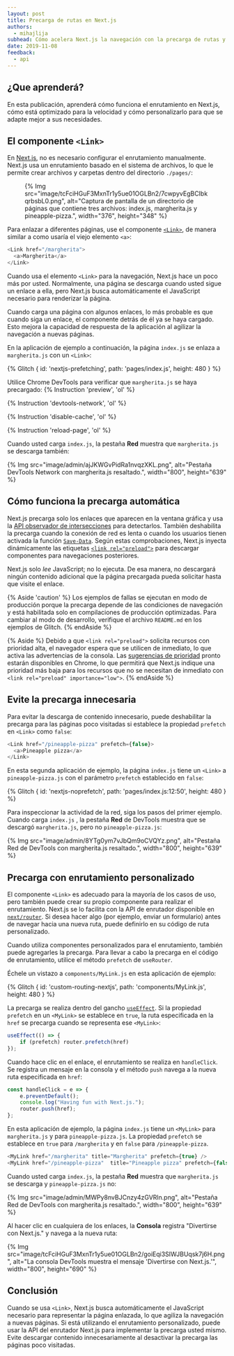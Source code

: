 ```yaml
---
layout: post
title: Precarga de rutas en Next.js
authors:
  - mihajlija
subhead: Cómo acelera Next.js la navegación con la precarga de rutas y cómo personalizarla.
date: 2019-11-08
feedback:
  - api
---
```


## ¿Que aprenderá?

En esta publicación, aprenderá cómo funciona el enrutamiento en Next.js, cómo está optimizado para la velocidad y cómo personalizarlo para que se adapte mejor a sus necesidades.

## El componente `<Link>`

En [Next.js](https://nextjs.org/), no es necesario configurar el enrutamiento manualmente. Next.js usa un enrutamiento basado en el sistema de archivos, lo que le permite crear archivos y carpetas dentro del directorio `./pages/`:

<figure>{% Img src="image/tcFciHGuF3MxnTr1y5ue01OGLBn2/7cwpyvEgBCIbkqrbsbL0.png", alt="Captura de pantalla de un directorio de páginas que contiene tres archivos: index.js, margherita.js y pineapple-pizza.",  width="376", height="348" %}</figure>

Para enlazar a diferentes páginas, use el componente [`<Link>`](https://nextjs.org/docs/api-reference/next/link), de manera similar a como usaría el viejo elemento `<a>`:

```js
<Link href="/margherita">
  <a>Margherita</a>
</Link>
```

Cuando usa el elemento `<Link>` para la navegación, Next.js hace un poco más por usted. Normalmente, una página se descarga cuando usted sigue un enlace a ella, pero Next.js busca automáticamente el JavaScript necesario para renderizar la página.

Cuando carga una página con algunos enlaces, lo más probable es que cuando siga un enlace, el componente detrás de él ya se haya cargado. Esto mejora la capacidad de respuesta de la aplicación al agilizar la navegación a nuevas páginas.

En la aplicación de ejemplo a continuación, la página `index.js` se enlaza a `margherita.js` con un `<Link>`:

{% Glitch { id: 'nextjs-prefetching', path: 'pages/index.js', height: 480 } %}

Utilice Chrome DevTools para verificar que `margherita.js` se haya precargado: {% Instruction 'preview', 'ol' %}

{% Instruction 'devtools-network', 'ol' %}

{% Instruction 'disable-cache', 'ol' %}

{% Instruction 'reload-page', 'ol' %}

Cuando usted carga `index.js`, la pestaña **Red** muestra que `margherita.js` se descarga también:

{% Img src="image/admin/ajJKWGvPidRa1nvqzXKL.png", alt="Pestaña DevTools Network con margherita.js resaltado.", width="800", height="639" %}

## Cómo funciona la precarga automática

Next.js precarga solo los enlaces que aparecen en la ventana gráfica y usa la [API observador de intersecciones](https://developer.mozilla.org/docs/Web/API/Intersection_Observer_API) para detectarlos. También deshabilita la precarga cuando la conexión de red es lenta o cuando los usuarios tienen activada la función [`Save-Data`](https://developer.mozilla.org/docs/Web/HTTP/Headers/Save-Data). Según estas comprobaciones, Next.js inyecta dinámicamente las etiquetas [`<link rel="preload">`](/preload-critical-assets/) para descargar componentes para navegaciones posteriores.

Next.js solo *lee* JavaScript; no lo ejecuta. De esa manera, no descargará ningún contenido adicional que la página precargada pueda solicitar hasta que visite el enlace.

{% Aside 'caution' %} Los ejemplos de fallas se ejecutan en modo de producción porque la precarga depende de las condiciones de navegación y está habilitada solo en compilaciones de producción optimizadas. Para cambiar al modo de desarrollo, verifique el archivo `README.md` en los ejemplos de Glitch. {% endAside %}

{% Aside %} Debido a que `<link rel="preload">` solicita recursos con prioridad alta, el navegador espera que se utilicen de inmediato, lo que activa las advertencias de la consola. Las [sugerencias de prioridad](https://developers.google.com/web/updates/2019/02/priority-hints) pronto estarán disponibles en Chrome, lo que permitirá que Next.js indique una prioridad más baja para los recursos que no se necesitan de inmediato con `<link rel="preload" importance="low">`. {% endAside %}

## Evite la precarga innecesaria

Para evitar la descarga de contenido innecesario, puede deshabilitar la precarga para las páginas poco visitadas si establece la propiedad `prefetch` en `<Link>` como `false`:

```js
<Link href="/pineapple-pizza" prefetch={false}>
  <a>Pineapple pizza</a>
</Link>
```

En esta segunda aplicación de ejemplo, la página `index.js` tiene un `<Link>` a `pineapple-pizza.js` con el parámetro `prefetch` establecido en `false`:

{% Glitch { id: 'nextjs-noprefetch', path: 'pages/index.js:12:50', height: 480 } %}

Para inspeccionar la actividad de la red, siga los pasos del primer ejemplo. Cuando carga `index.js` , la pestaña **Red** de DevTools muestra que se descargó  `margherita.js`, pero no `pineapple-pizza.js`:

{% Img src="image/admin/8YTg0ym7vJbQm9oCVQYz.png", alt="Pestaña Red de DevTools con margherita.js resaltado.", width="800", height="639" %}

## Precarga con enrutamiento personalizado

El componente `<Link>` es adecuado para la mayoría de los casos de uso, pero también puede crear su propio componente para realizar el enrutamiento. Next.js se lo facilita con la API de enrutador disponible en [`next/router`](https://nextjs.org/docs/api-reference/next/router#userouter). Si desea hacer algo (por ejemplo, enviar un formulario) antes de navegar hacia una nueva ruta, puede definirlo en su código de ruta personalizado.

Cuando utiliza componentes personalizados para el enrutamiento, también puede agregarles la precarga. Para llevar a cabo la precarga en el código de enrutamiento, utilice el método `prefetch` de `useRouter`.

Échele un vistazo a `components/MyLink.js` en esta aplicación de ejemplo:

{% Glitch { id: 'custom-routing-nextjs', path: 'components/MyLink.js', height: 480 } %}

La precarga se realiza dentro del gancho [`useEffect`](https://reactjs.org/docs/hooks-effect.html). Si la propiedad `prefetch` en un `<MyLink>` se establece en `true`, la ruta especificada en la `href` se precarga cuando se representa ese `<MyLink>`:

```js
useEffect(() => {
    if (prefetch) router.prefetch(href)
});
```

Cuando hace clic en el enlace, el enrutamiento se realiza en `handleClick`. Se registra un mensaje en la consola y el método `push` navega a la nueva ruta especificada en `href`:

```js
const handleClick = e => {
    e.preventDefault();
    console.log("Having fun with Next.js.");
    router.push(href);
};

```

En esta aplicación de ejemplo, la página `index.js` tiene un `<MyLink>` para `margherita.js` y para `pineapple-pizza.js`. La propiedad `prefetch` se establece en `true` para `/margherita` y en `false` para `/pineapple-pizza`.

```js
<MyLink href="/margherita" title="Margherita" prefetch={true} />
<MyLink href="/pineapple-pizza"  title="Pineapple pizza" prefetch={false} />
```

Cuando usted carga `index.js`, la pestaña **Red** muestra que `margherita.js` se descarga y `pineapple-pizza.js` no:

{% Img src="image/admin/MWPy8nvBJCnzy4zGVRln.png", alt="Pestaña Red de DevTools con margherita.js resaltado.", width="800", height="639" %}

Al hacer clic en cualquiera de los enlaces, la **Consola** registra "Divertirse con Next.js." y navega a la nueva ruta:

{% Img src="image/tcFciHGuF3MxnTr1y5ue01OGLBn2/goiEqi3SIWJBUqsk7j6H.png", alt="La consola DevTools muestra el mensaje 'Divertirse con Next.js.'", width="800", height="690" %}

## Conclusión

Cuando se usa `<Link>`, Next.js busca automáticamente el JavaScript necesario para representar la página enlazada, lo que agiliza la navegación a nuevas páginas. Si está utilizando el enrutamiento personalizado, puede usar la API del enrutador Next.js para implementar la precarga usted mismo. Evite descargar contenido innecesariamente al desactivar la precarga las páginas poco visitadas.
